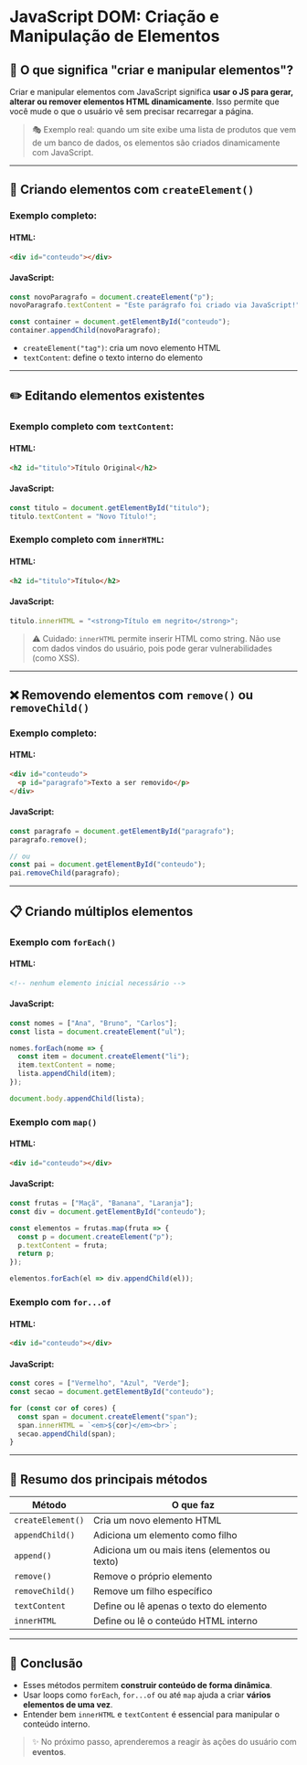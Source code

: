 # JavaScript DOM: Criação e Manipulação de Elementos

## 🔄 O que significa "criar e manipular elementos"?

Criar e manipular elementos com JavaScript significa **usar o JS para gerar, alterar ou remover elementos HTML dinamicamente**. Isso permite que você mude o que o usuário vê sem precisar recarregar a página.

> 🎭 Exemplo real: quando um site exibe uma lista de produtos que vem de um banco de dados, os elementos são criados dinamicamente com JavaScript.

---

## 📄 Criando elementos com `createElement()`

### Exemplo completo:

#### HTML:

```html
<div id="conteudo"></div>
```

#### JavaScript:

```javascript
const novoParagrafo = document.createElement("p");
novoParagrafo.textContent = "Este parágrafo foi criado via JavaScript!";

const container = document.getElementById("conteudo");
container.appendChild(novoParagrafo);
```

* `createElement("tag")`: cria um novo elemento HTML
* `textContent`: define o texto interno do elemento

---

## ✏️ Editando elementos existentes

### Exemplo completo com `textContent`:

#### HTML:

```html
<h2 id="titulo">Título Original</h2>
```

#### JavaScript:

```javascript
const titulo = document.getElementById("titulo");
titulo.textContent = "Novo Título!";
```

### Exemplo completo com `innerHTML`:

#### HTML:

```html
<h2 id="titulo">Título</h2>
```

#### JavaScript:

```javascript
titulo.innerHTML = "<strong>Título em negrito</strong>";
```

> ⚠️ Cuidado: `innerHTML` permite inserir HTML como string. Não use com dados vindos do usuário, pois pode gerar vulnerabilidades (como XSS).

---

## ❌ Removendo elementos com `remove()` ou `removeChild()`

### Exemplo completo:

#### HTML:

```html
<div id="conteudo">
  <p id="paragrafo">Texto a ser removido</p>
</div>
```

#### JavaScript:

```javascript
const paragrafo = document.getElementById("paragrafo");
paragrafo.remove();

// ou
const pai = document.getElementById("conteudo");
pai.removeChild(paragrafo);
```

---

## 📋 Criando múltiplos elementos

### Exemplo com `forEach()`

#### HTML:

```html
<!-- nenhum elemento inicial necessário -->
```

#### JavaScript:

```javascript
const nomes = ["Ana", "Bruno", "Carlos"];
const lista = document.createElement("ul");

nomes.forEach(nome => {
  const item = document.createElement("li");
  item.textContent = nome;
  lista.appendChild(item);
});

document.body.appendChild(lista);
```

### Exemplo com `map()`

#### HTML:

```html
<div id="conteudo"></div>
```

#### JavaScript:

```javascript
const frutas = ["Maçã", "Banana", "Laranja"];
const div = document.getElementById("conteudo");

const elementos = frutas.map(fruta => {
  const p = document.createElement("p");
  p.textContent = fruta;
  return p;
});

elementos.forEach(el => div.appendChild(el));
```

### Exemplo com `for...of`

#### HTML:

```html
<div id="conteudo"></div>
```

#### JavaScript:

```javascript
const cores = ["Vermelho", "Azul", "Verde"];
const secao = document.getElementById("conteudo");

for (const cor of cores) {
  const span = document.createElement("span");
  span.innerHTML = `<em>${cor}</em><br>`;
  secao.appendChild(span);
}
```

---

## 📌 Resumo dos principais métodos

| Método            | O que faz                                      |
| ----------------- | ---------------------------------------------- |
| `createElement()` | Cria um novo elemento HTML                     |
| `appendChild()`   | Adiciona um elemento como filho                |
| `append()`        | Adiciona um ou mais itens (elementos ou texto) |
| `remove()`        | Remove o próprio elemento                      |
| `removeChild()`   | Remove um filho específico                     |
| `textContent`     | Define ou lê apenas o texto do elemento        |
| `innerHTML`       | Define ou lê o conteúdo HTML interno           |

---

## 🎯 Conclusão

* Esses métodos permitem **construir conteúdo de forma dinâmica**.
* Usar loops como `forEach`, `for...of` ou até `map` ajuda a criar **vários elementos de uma vez**.
* Entender bem `innerHTML` e `textContent` é essencial para manipular o conteúdo interno.

> ✨ No próximo passo, aprenderemos a reagir às ações do usuário com **eventos**.
